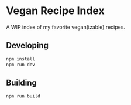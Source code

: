 # Vegan Recipe Index

A WIP index of my favorite vegan(izable) recipes.

## Developing

```bash
npm install
npm run dev
```

## Building

```bash
npm run build
```
